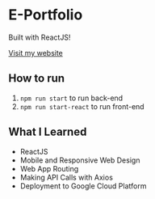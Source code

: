 # E-Portfolio

Built with ReactJS!

[Visit my website](https://richietarkowski.com)

## How to run
1. `npm run start` to run back-end
2. `npm run start-react` to run front-end

## What I Learned

* ReactJS
* Mobile and Responsive Web Design
* Web App Routing
* Making API Calls with Axios
* Deployment to Google Cloud Platform
